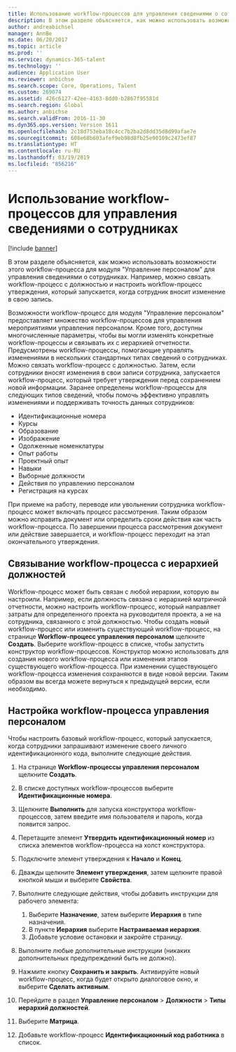 ```yaml
---
title: Использование workflow-процессов для управления сведениями о сотрудниках
description: В этом разделе объясняется, как можно использовать возможности этого workflow-процесса для модуля "Управление персоналом" для управления сведениями о сотрудниках. Например, можно связать workflow-процесс с должностью и настроить workflow-процесс утверждения, который запускается, когда сотрудник вносит изменение в свою запись.
author: andreabichsel
manager: AnnBe
ms.date: 06/20/2017
ms.topic: article
ms.prod: ''
ms.service: dynamics-365-talent
ms.technology: ''
audience: Application User
ms.reviewer: anbichse
ms.search.scope: Core, Operations, Talent
ms.custom: 269074
ms.assetid: 426c6127-42ee-4163-8dd0-b2867f95581d
ms.search.region: Global
ms.author: anbichse
ms.search.validFrom: 2016-11-30
ms.dyn365.ops.version: Version 1611
ms.openlocfilehash: 2c18d753eba18c4cc7b2ba2d8dd35d8d99afae7e
ms.sourcegitcommit: 608e68b603afef9eb98d8fb25e90109c2473ef87
ms.translationtype: HT
ms.contentlocale: ru-RU
ms.lasthandoff: 03/19/2019
ms.locfileid: "856216"
---
```

# <a name="use-workflows-to-manage-employee-information"></a>Использование workflow-процессов для управления сведениями о сотрудниках

[!include [banner](includes/banner.md)]

В этом разделе объясняется, как можно использовать возможности этого workflow-процесса для модуля "Управление персоналом" для управления сведениями о сотрудниках. Например, можно связать workflow-процесс с должностью и настроить workflow-процесс утверждения, который запускается, когда сотрудник вносит изменение в свою запись.

Возможности workflow-процесс для модуля "Управление персоналом" предоставляет множество workflow-процессов для управления мероприятиями управления персоналом. Кроме того, доступны многочисленные параметры, чтобы вы могли изменять конкретные workflow-процессы и связывать их с иерархией отчетности. Предусмотрены workflow-процессы, помогающие управлять изменениями в нескольких стандартных типах сведений о сотрудниках. Можно связать workflow-процесс с должностью. Затем, если сотрудники вносят изменения в свои записи сотрудника, запускается workflow-процесс, который требует утверждения перед сохранением новой информации. Заранее определены workflow-процессы для следующих типов сведений, чтобы помочь эффективно управлять изменениями и поддерживать точность данных сотрудников:

-   Идентификационные номера
-   Курсы
-   Образование
-   Изображение
-   Одолженные номенклатуры
-   Опыт работы
-   Проектный опыт
-   Навыки
-   Выборные должности
-   Действия по управлению персоналом
-   Регистрация на курсах

При приеме на работу, переводе или увольнении сотрудника workflow-процесс может включать процесс рассмотрения. Таким образом можно исправить документ или определить сроки действия как часть workflow-процесса. По завершении процесса рассмотрения документ или действие завершается, и workflow-процесс переходит на этап окончательного утверждения.

## <a name="associate-a-workflow-with-a-position-hierarchy"></a>Связывание workflow-процесса с иерархией должностей
Workflow-процесс может быть связан с любой иерархии, которую вы настроили. Например, если должность связана с иерархией матричной отчетности, можно настроить workflow-процесс, который направляет затраты для определенного проекта на руководителя проекта, а не на сотрудника, связанного с этой должностью. Чтобы создать новый workflow-процесс или изменить существующий workflow-процесс, на странице **Workflow-процесс управления персоналом** щелкните **Создать**. Выберите workflow-процесс в списке, чтобы запустить конструктор workflow-процессов. Конструктор можно использовать для создания нового workflow-процесса или изменения этапов существующего workflow-процесса. При изменении существующего workflow-процесса изменения сохраняются в виде новой версии. Таким образом вы всегда можете вернуться к предыдущей версии, если необходимо.

## <a name="configure-a-human-resources-workflow"></a>Настройка workflow-процесса управления персоналом
Чтобы настроить базовый workflow-процесс, который запускается, когда сотрудники запрашивают изменение своего личного идентификационного кода, выполните следующие действия.

1.  На странице **Workflow-процессы управления персоналом** щелкните **Создать**.
2.  В списке доступных workflow-процессов выберите **Идентификационные номера**.
3.  Щелкните **Выполнить** для запуска конструктора workflow-процессов, затем введите имя пользователя и пароль, когда появится запрос.
4.  Перетащите элемент **Утвердить идентификационный номер** из списка элементов workflow-процесса на холст конструктора.
5.  Подключите элемент утверждения к **Начало** и **Конец**.
6.  Дважды щелкните **Элемент утверждения**, затем щелкните правой кнопкой мыши и выберите **Свойства**.
7.  Выполните следующие действия, чтобы добавить инструкции для рабочего элемента:
    1.  Выберите **Назначение**, затем выберите **Иерархия** в типе назначения.
    2.  В пункте **Иерархия** выберите **Настраиваемая иерархия**.
    3.  Добавьте условие остановки и закройте страницу.

8.  Выполните любые дополнительные инструкции (никаких дополнительных предупреждений быть не должно).
9.  Нажмите кнопку **Сохранить и закрыть**. Активируйте новый workflow-процесс, когда будет открыто диалоговое окно, и выберите **Сделать активным**.
10. Перейдите в раздел **Управление персоналом** &gt; **Должности** &gt; **Типы иерархий должностей**.
11. Выберите **Матрица**.
12. Добавьте workflow-процесс **Идентификационный код работника** в список.




